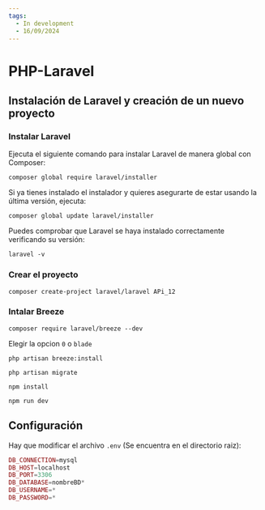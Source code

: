```yaml
---
tags:
  - In development
  - 16/09/2024
---
```


# PHP-Laravel

## Instalación de Laravel y creación de un nuevo proyecto

### Instalar Laravel

Ejecuta el siguiente comando para instalar Laravel de manera global con Composer:

```
composer global require laravel/installer
```

Si ya tienes instalado el instalador y quieres asegurarte de estar usando la última versión, ejecuta:

```
composer global update laravel/installer
```

Puedes comprobar que Laravel se haya instalado correctamente verificando su versión:

```
laravel -v
```

### Crear el proyecto

```
composer create-project laravel/laravel APi_12
```

### Intalar Breeze

```
composer require laravel/breeze --dev
```

Elegir la opcion `0` o `blade`

```
php artisan breeze:install
```

```
php artisan migrate
```

```
npm install
```

```
npm run dev
```

## Configuración

Hay que modificar el archivo `.env` (Se encuentra en el directorio raiz):

```php
DB_CONNECTION=mysql
DB_HOST=localhost
DB_PORT=3306
DB_DATABASE=nombreBD*
DB_USERNAME=*
DB_PASSWORD=*
```

